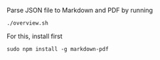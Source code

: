 Parse JSON file to Markdown and PDF by running

    ./overview.sh

For this, install first

    sudo npm install -g markdown-pdf

